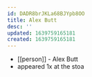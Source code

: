 ```yaml
---
id: DADR8brJKLa68BJYpb8OO
title: Alex Butt
desc: ''
updated: 1639759165181
created: 1639759165181
---
```



- [[person]] - Alex Butt
- appeared 1x at the stoa
